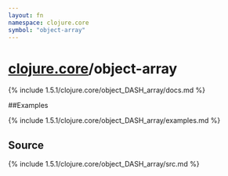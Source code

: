 ```yaml
---
layout: fn
namespace: clojure.core
symbol: "object-array"
---
```


# [clojure.core](../)/object-array

{% include 1.5.1/clojure.core/object_DASH_array/docs.md %}

##Examples

{% include 1.5.1/clojure.core/object_DASH_array/examples.md %}
## Source
{% include 1.5.1/clojure.core/object_DASH_array/src.md %}

